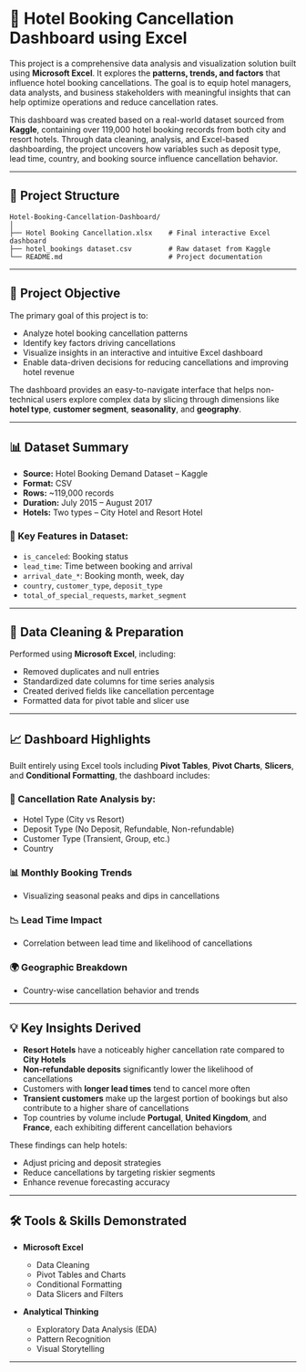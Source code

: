 # 🏨 Hotel Booking Cancellation Dashboard using Excel

This project is a comprehensive data analysis and visualization solution built using **Microsoft Excel**. It explores the **patterns, trends, and factors** that influence hotel booking cancellations. The goal is to equip hotel managers, data analysts, and business stakeholders with meaningful insights that can help optimize operations and reduce cancellation rates.

This dashboard was created based on a real-world dataset sourced from **Kaggle**, containing over 119,000 hotel booking records from both city and resort hotels. Through data cleaning, analysis, and Excel-based dashboarding, the project uncovers how variables such as deposit type, lead time, country, and booking source influence cancellation behavior.

---

## 📁 Project Structure

```
Hotel-Booking-Cancellation-Dashboard/
│
├── Hotel Booking Cancellation.xlsx    # Final interactive Excel dashboard
├── hotel_bookings dataset.csv         # Raw dataset from Kaggle
└── README.md                          # Project documentation
```

---

## 🎯 Project Objective

The primary goal of this project is to:

- Analyze hotel booking cancellation patterns  
- Identify key factors driving cancellations  
- Visualize insights in an interactive and intuitive Excel dashboard  
- Enable data-driven decisions for reducing cancellations and improving hotel revenue  

The dashboard provides an easy-to-navigate interface that helps non-technical users explore complex data by slicing through dimensions like **hotel type**, **customer segment**, **seasonality**, and **geography**.

---

## 📊 Dataset Summary

- **Source:** Hotel Booking Demand Dataset – Kaggle  
- **Format:** CSV  
- **Rows:** ~119,000 records  
- **Duration:** July 2015 – August 2017  
- **Hotels:** Two types – City Hotel and Resort Hotel  

### 🧾 Key Features in Dataset:
- `is_canceled`: Booking status  
- `lead_time`: Time between booking and arrival  
- `arrival_date_*`: Booking month, week, day  
- `country`, `customer_type`, `deposit_type`  
- `total_of_special_requests`, `market_segment`

---

## 🧹 Data Cleaning & Preparation

Performed using **Microsoft Excel**, including:

- Removed duplicates and null entries  
- Standardized date columns for time series analysis  
- Created derived fields like cancellation percentage  
- Formatted data for pivot table and slicer use

---

## 📈 Dashboard Highlights

Built entirely using Excel tools including **Pivot Tables**, **Pivot Charts**, **Slicers**, and **Conditional Formatting**, the dashboard includes:

### 📌 Cancellation Rate Analysis by:
- Hotel Type (City vs Resort)  
- Deposit Type (No Deposit, Refundable, Non-refundable)  
- Customer Type (Transient, Group, etc.)  
- Country  

### 📊 Monthly Booking Trends
- Visualizing seasonal peaks and dips in cancellations  

### 📉 Lead Time Impact
- Correlation between lead time and likelihood of cancellations  

### 🌍 Geographic Breakdown
- Country-wise cancellation behavior and trends  


---

## 💡 Key Insights Derived

- **Resort Hotels** have a noticeably higher cancellation rate compared to **City Hotels**  
- **Non-refundable deposits** significantly lower the likelihood of cancellations  
- Customers with **longer lead times** tend to cancel more often  
- **Transient customers** make up the largest portion of bookings but also contribute to a higher share of cancellations  
- Top countries by volume include **Portugal**, **United Kingdom**, and **France**, each exhibiting different cancellation behaviors  

These findings can help hotels:
- Adjust pricing and deposit strategies  
- Reduce cancellations by targeting riskier segments  
- Enhance revenue forecasting accuracy  

---

## 🛠 Tools & Skills Demonstrated

- **Microsoft Excel**
  - Data Cleaning  
  - Pivot Tables and Charts  
  - Conditional Formatting  
  - Data Slicers and Filters  

- **Analytical Thinking**
  - Exploratory Data Analysis (EDA)  
  - Pattern Recognition  
  - Visual Storytelling  

---

